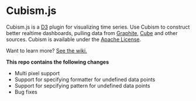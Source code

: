 # Cubism.js

Cubism.js is a [D3](http://d3js.org) plugin for visualizing time series. Use Cubism to construct better realtime dashboards, pulling data from [Graphite](https://github.com/square/cubism/wiki/Graphite), [Cube](https://github.com/square/cubism/wiki/Cube) and other sources. Cubism is available under the [Apache License](LICENSE).

Want to learn more? [See the wiki.](https://github.com/square/cubism/wiki)
  
__This repo contains the following changes__
- Multi pixel support 
- Support for specifying formatter for undefined data points
- Support for sepcifying pattern for undefined data points
- Bug fixes
